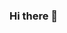 ### Hi there 👋

<!--
**SwapnilPopat/SwapnilPopat** is a ✨ _special_ ✨ repository because its `README.md` (this file) appears on your GitHub profile.

Here are some ideas to get you started:

- 🔭 I’m currently working on Development of IOT and IIOT Solutions using Thingworx IOT Platform.
- 🌱 I’m currently learning more on upcoming features on Thingworx Platform.
- 👯 I’m looking to collaborate on Creating Codebase for Readyto Use functionalities or Codes and Extensions for Thingworx.
- 🤔 I’m looking for help with Anything related Thingworx.
- 📫 How to reach me: Email - popatswapnil@gmail.com

-->
